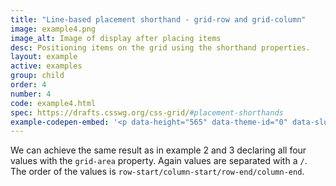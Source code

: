 ```yaml
---
title: "Line-based placement shorthand - grid-row and grid-column"
image: example4.png
image_alt: Image of display after placing items
desc: Positioning items on the grid using the shorthand properties.
layout: example
active: examples
group: child
order: 4
number: 4
code: example4.html
spec: https://drafts.csswg.org/css-grid/#placement-shorthands
example-codepen-embed: '<p data-height="565" data-theme-id="0" data-slug-hash="pJMveN" data-default-tab="result" data-user="rachelandrew" class="codepen">See the Pen <a href="http://codepen.io/rachelandrew/pen/pJMveN/">Grid by Example 4: Line-based placement shorthand grid-area</a> by rachelandrew (<a href="http://codepen.io/rachelandrew">@rachelandrew</a>) on <a href="http://codepen.io">CodePen</a>.</p>'
---
```


We can achieve the same result as in example 2 and 3 declaring all four values with the `grid-area` property. Again values are separated with a `/`. The order of the values is `row-start/column-start/row-end/column-end`.

